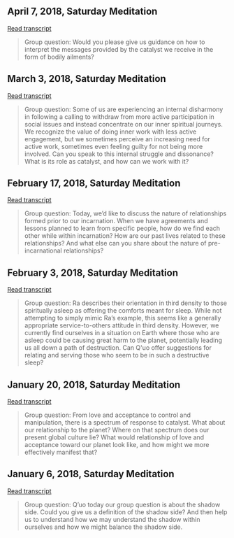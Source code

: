 ## April 7, 2018, Saturday Meditation


[Read transcript](en/2018/2018_0407)

> Group question: Would you please give us guidance on how to interpret the messages provided by the catalyst we receive in the form of bodily ailments?

[<i class="fas fa-file-pdf"></i>](http://llresearch.org/transcripts/issues/2018/2018_0407.pdf) [<i class="fas fa-external-link-alt"></i>](http://llresearch.org/transcripts/issues/2018/2018_0407.aspx)
 

## March 3, 2018, Saturday Meditation


[Read transcript](en/2018/2018_0303)

> Group question: Some of us are experiencing an internal disharmony in following a calling to withdraw from more active participation in social issues and instead concentrate on our inner spiritual journeys. We recognize the value of doing inner work with less active engagement, but we sometimes perceive an increasing need for active work, sometimes even feeling guilty for not being more involved. Can you speak to this internal struggle and dissonance? What is its role as catalyst, and how can we work with it?

[<i class="fas fa-file-pdf"></i>](http://llresearch.org/transcripts/issues/2018/2018_0303.pdf) [<i class="fas fa-external-link-alt"></i>](http://llresearch.org/transcripts/issues/2018/2018_0303.aspx)
 

## February 17, 2018, Saturday Meditation


[Read transcript](en/2018/2018_0217)

> Group question: Today, we’d like to discuss the nature of relationships formed prior to our incarnation. When we have agreements and lessons planned to learn from specific people, how do we find each other while within incarnation? How are our past lives related to these relationships? And what else can you share about the nature of pre-incarnational relationships?

[<i class="fas fa-file-pdf"></i>](http://llresearch.org/transcripts/issues/2018/2018_0217.pdf) [<i class="fas fa-external-link-alt"></i>](http://llresearch.org/transcripts/issues/2018/2018_0217.aspx)
 

## February 3, 2018, Saturday Meditation


[Read transcript](en/2018/2018_0203)

> Group question: Ra describes their orientation in third density to those spiritually asleep as offering the comforts meant for sleep. While not attempting to simply mimic Ra’s example, this seems like a generally appropriate service-to-others attitude in third density. However, we currently find ourselves in a situation on Earth where those who are asleep could be causing great harm to the planet, potentially leading us all down a path of destruction. Can Q'uo offer suggestions for relating and serving those who seem to be in such a destructive sleep?

[<i class="fas fa-file-pdf"></i>](http://llresearch.org/transcripts/issues/2018/2018_0203.pdf) [<i class="fas fa-external-link-alt"></i>](http://llresearch.org/transcripts/issues/2018/2018_0203.aspx)
 

## January 20, 2018, Saturday Meditation


[Read transcript](en/2018/2018_0120)

> Group question: From love and acceptance to control and manipulation, there is a spectrum of response to catalyst. What about our relationship to the planet? Where on that spectrum does our present global culture lie? What would relationship of love and acceptance toward our planet look like, and how might we more effectively manifest that?

[<i class="fas fa-file-pdf"></i>](http://llresearch.org/transcripts/issues/2018/2018_0120.pdf) [<i class="fas fa-external-link-alt"></i>](http://llresearch.org/transcripts/issues/2018/2018_0120.aspx)
 

## January 6, 2018, Saturday Meditation


[Read transcript](en/2018/2018_0106)

> Group question: Q’uo today our group question is about the shadow side. Could you give us a definition of the shadow side? And then help us to understand how we may understand the shadow within ourselves and how we might balance the shadow side.

[<i class="fas fa-file-pdf"></i>](http://llresearch.org/transcripts/issues/2018/2018_0106.pdf) [<i class="fas fa-external-link-alt"></i>](http://llresearch.org/transcripts/issues/2018/2018_0106.aspx)
 